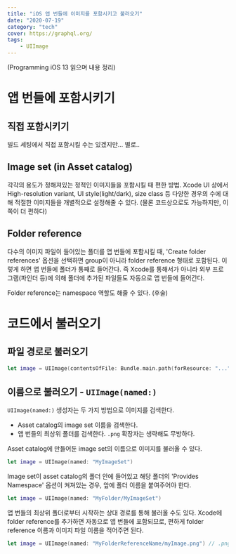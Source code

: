```yaml
---
title: "iOS 앱 번들에 이미지를 포함시키고 불러오기"
date: "2020-07-19"
category: "tech"
cover: https://graphql.org/
tags:
    - UIImage
---
```


(Programming iOS 13 읽으며 내용 정리)

# 앱 번들에 포함시키기

## 직접 포함시키기

빌드 세팅에서 직접 포함시킬 수는 있겠지만... 별로..

## Image set (in Asset catalog)

각각의 용도가 정해져있는 정적인 이미지들을 포함시킬 때 편한 방법. Xcode UI 상에서 High-resolution variant, UI style(light/dark), size class 등 다양한 경우의 수에 대해 적절한 이미지들을 개별적으로 설정해줄 수 있다. (물론 코드상으로도 가능하지만, 이 쪽이 더 편하다)

## Folder reference

다수의 이미지 파일이 들어있는 폴더를 앱 번들에 포함시킬 때, 'Create folder references' 옵션을 선택하면 group이 아니라 folder reference 형태로 포함된다. 이렇게 하면 앱 번들에 폴더가 통째로 들어간다. 즉 Xcode를 통해서가 아니라 외부 프로그램(파인더 등)에 의해 폴더에 추가된 파일들도 자동으로 앱 번들에 들어간다.

Folder reference는 namespace 역할도 해줄 수 있다. (후술)

# 코드에서 불러오기

## 파일 경로로 불러오기

```swift
let image = UIImage(contentsOfFile: Bundle.main.path(forResource: "...", ofType: "png")!)
```

## 이름으로 불러오기 - `UIImage(named:)`

`UIImage(named:)` 생성자는 두 가지 방법으로 이미지를 검색한다.

- Asset catalog의 image set 이름을 검색한다.
- 앱 번들의 최상위 폴더를 검색한다. `.png` 확장자는 생략해도 무방하다.

Asset catalog에 만들어둔 image set의 이름으로 이미지를 불러올 수 있다.

```swift
let image = UIImage(named: "MyImageSet")
```

Image set이 asset catalog의 폴더 안에 들어있고 해당 폴더의 'Provides Namespace' 옵션이 켜져있는 경우, 앞에 폴더 이름을 붙여주어야 한다.

```swift
let image = UIImage(named: "MyFolder/MyImageSet")
```

앱 번들의 최상위 폴더로부터 시작하는 상대 경로를 통해 불러올 수도 있다. Xcode에 folder reference를 추가하면 자동으로 앱 번들에 포함되므로, 편하게 folder reference 이름과 이미지 파일 이름을 적어주면 된다.

```swift
let image = UIImage(named: "MyFolderReferenceName/myImage.png") // .png를 생략해도 문제없이 불러온다.
```
